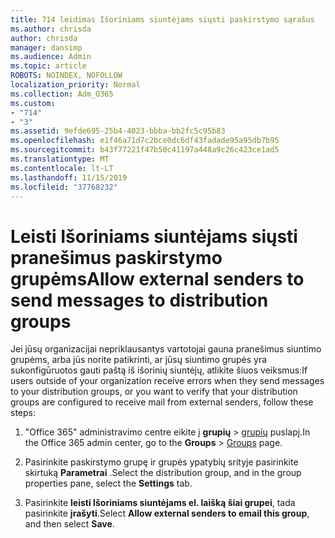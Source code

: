 ```yaml
---
title: 714 leidimas Išoriniams siuntėjams siųsti paskirstymo sąrašus
ms.author: chrisda
author: chrisda
manager: dansimp
ms.audience: Admin
ms.topic: article
ROBOTS: NOINDEX, NOFOLLOW
localization_priority: Normal
ms.collection: Adm_O365
ms.custom:
- "714"
- "3"
ms.assetid: 9efde695-25b4-4023-bbba-bb2fc5c95b83
ms.openlocfilehash: e1f46a71d7c2bce0dc6df43fadade95a95db7b95
ms.sourcegitcommit: b43f77221f47b50c41197a448a9c26c423ce1ad5
ms.translationtype: MT
ms.contentlocale: lt-LT
ms.lasthandoff: 11/15/2019
ms.locfileid: "37768232"
---
```

# <a name="allow-external-senders-to-send-messages-to-distribution-groups"></a><span data-ttu-id="843bc-102">Leisti Išoriniams siuntėjams siųsti pranešimus paskirstymo grupėms</span><span class="sxs-lookup"><span data-stu-id="843bc-102">Allow external senders to send messages to distribution groups</span></span>

<span data-ttu-id="843bc-103">Jei jūsų organizacijai nepriklausantys vartotojai gauna pranešimus siuntimo grupėms, arba jūs norite patikrinti, ar jūsų siuntimo grupės yra sukonfigūruotos gauti paštą iš išorinių siuntėjų, atlikite šiuos veiksmus:</span><span class="sxs-lookup"><span data-stu-id="843bc-103">If users outside of your organization receive errors when they send messages to your distribution groups, or you want to verify that your distribution groups are configured to receive mail from external senders, follow these steps:</span></span>

1. <span data-ttu-id="843bc-104">"Office 365" administravimo centre eikite į **grupių** > [grupių](https://portal.office.com/adminportal/home#/groups) puslapį.</span><span class="sxs-lookup"><span data-stu-id="843bc-104">In the Office 365 admin center, go to the **Groups** > [Groups](https://portal.office.com/adminportal/home#/groups) page.</span></span>  

2. <span data-ttu-id="843bc-105">Pasirinkite paskirstymo grupę ir grupės ypatybių srityje pasirinkite skirtuką **Parametrai** .</span><span class="sxs-lookup"><span data-stu-id="843bc-105">Select the distribution group, and in the group properties pane, select the **Settings** tab.</span></span>

3. <span data-ttu-id="843bc-106">Pasirinkite **leisti Išoriniams siuntėjams el. laišką šiai grupei**, tada pasirinkite **įrašyti**.</span><span class="sxs-lookup"><span data-stu-id="843bc-106">Select **Allow external senders to email this group**, and then select **Save**.</span></span>
